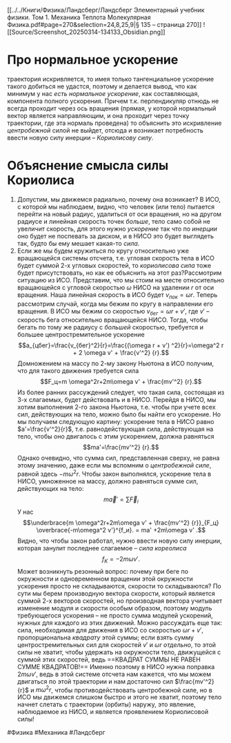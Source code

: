 [[../../Книги/Физика/Ландсберг/Ландсберг Элементарный учебник физики. Том 1. Механика Теплота Молекулярная Физика.pdf#page=270&selection=24,8,25,9|§ 135 – страница 270]]
![[Source/Screenshot_20250314-134133_Obsidian.png]]
# Про нормальное ускорение
траектория искривляется, то имея только тангенциальное ускорение такого добиться не удастся, поэтому и делается вывод, что как минимум у нас *есть нормальное ускорение*, как составляющая, компонента полного ускорения. Причем т.к. перпендикуляр отнюдь не всегда проходит через ось вращения (прямая, у которой нормальный вектор является направляющим, и она проходит через точку траектории, где эта нормаль проведена) то объяснить это искривление *центробежной* силой не выйдет, отсюда и возникает потребность ввести новую силу инерции – *Кориолисову силу*.

# Объяснение смысла силы Кориолиса
1. Допустим, мы движемся радиально, почему она возникает? В ИСО, с которой мы наблюдаем, видно, что человек (или тело) пытается перейти на новый радиус, удалиться от оси вращения, но на другом радиусе и линейная скорость точек *больше*, тело само собой не увеличит скорость, для этого нужно *ускорение*  так что по *инерции* оно будет не поспевать за диском, и в НИСО это будет выглядеть так, будто бы ему мешает какая-то *сила*.
2. Если же мы будем кружиться по кругу относительно уже вращающейся системы отсчета, т.е. угловая скорость тела в ИСО будет суммой 2-х угловых скоростей, то *кориолисова сила* тоже будет присутствовать, но как ее объяснить на этот раз?Рассмотрим ситуацию из ИСО. Представим, что мы стоим на месте относительно вращающейся с угловой скоростью $\omega$ НИСО на удалении $r$ от оси вращения. Наша линейная скорость в ИСО будет $v_{пок}=\omega r$. Теперь рассмотрим случай, когда мы бежим по кругу в направлении его вращения. В ИСО мы бежим со скоростью $v_{бег}= \omega r + v'$, где $v'$ – скорость бега относительно вращающейся НИСО. Тогда, чтобы бегать по тому же радиусу с *большей* скоростью, требуется и большее центростремительное ускорение $$a_{цбег}=\frac{v_{бег}^2}{r}=\frac{(\omega r + v') ^2}{r}=\omega^2 r + 2 \omega v' + \frac{v'^2} {r}.$$Домножением на массу по 2-му закону Ньютона в ИСО получим, что для такого движения требуется сила $$F_ц=m \omega^2r+2m\omega v' + \frac{mv'^2} {r}.$$Из более ранних рассуждений следует, что такая сила, состоящая из 3-х слагаемых, будет действовать и в НИСО. Перейдя в НИСО, мы хотим выполнения 2-го закона Ньютона, т.е. чтобы при учете всех сил, действующих на тело, можно было бы найти его ускорение. Но мы получаем следующую картину: ускорение тела в НИСО равно $a'=\frac{v'^2}{r}$, т.е. равнодействующая сила, действующая на тело, чтобы оно двигалось с этим ускорением, должна равняться $$ma'=\frac{mv'^2} {r}.$$Однако очевидно, что сумма сил, представленная сверху, не равна этому значению, даже если мы вспомним о *центробежной силе*, равной здесь $-m\omega^2 r$. Чтобы закон выполнялся, ускорение тела в НИСО, умноженное на массу, должно равняться сумме сил, действующих на тело: $$m\vec{a}'=\sum{\vec{F}_i}$$У нас$$\underbrace{m \omega^2r+2m\omega v' + \frac{mv'^2} {r}}_{F_ц} \overbrace{-m\omega^2 v'}^{f_и}. = ma' +2m\omega v' .$$Видно, что чтобы закон работал, нужно ввести новую силу инерции, которая занулит последнее слагаемое – *сила кореолиса* $$f_K=-2m\omega v'.$$Может возникнуть резонный вопрос: почему при беге по окружности и одновременном вращении этой окружности ускорения просто не складываются, скорости то складываются? По сути мы берем производную вектора скорости, который является суммой 2-х векторов скоростей, но производная вектора учитывает изменение модуля и скорости особым образом, поэтому модуль требующегося ускорения – не просто сумма модулей ускорений, нужных для каждого из этих движений. Можно рассуждать еще так: сила, необходимая для движения в ИСО со скоростью $\omega r + v'$,  пропорциональна *квадрату* этой суммы; если взять сумму центростремительных сил для скоростей $v'$ и $\omega r$ *отдельно*, то этой силы не хватит, чтобы удержать на окружности тело, движущейся с суммой этих скоростей, ведь ==КВАДРАТ СУММЫ НЕ РАВЕН СУММЕ КВАДРАТОВ!== Именно поэтому в НИСО нужна поправка $2m\omega v'$, ведь в этой системе отсчета нам кажется, что мы можем двигаться по этой траектории и нам достаточно сил $\frac{mv'^2} {r}$ и $m\omega^2 r$, чтобы противодействовать центробежной силе, но в ИСО мы движемся слишком быстро и этого не хватит, поэтому тело начнет слетать с траектории (орбиты) наружу, это явление, наблюдаемое из НИСО, и является проявлением Кориолисовой силы!

#Физика #Механика #Ландсберг
